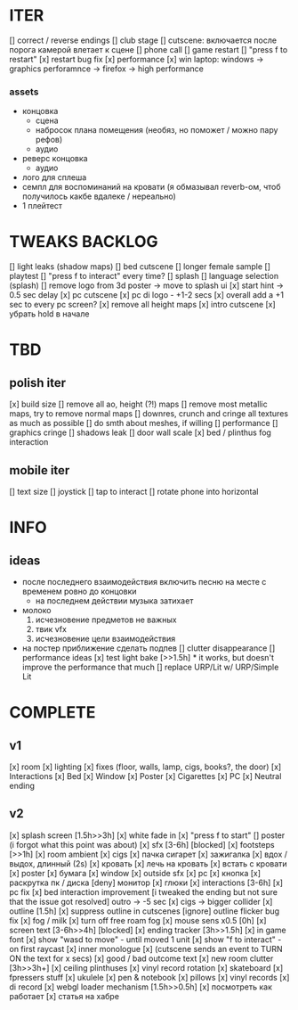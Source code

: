 # ITER
[] correct / reverse endings
	[] club stage
		[] cutscene: включается после порога
			камерой влетает к сцене
	[] phone call
[] game restart
	[] "press f to restart"
	[x] restart bug fix
[x] performance
	[x] win laptop: windows -> graphics perforamnce -> firefox -> high performance

### assets
* концовка
	* сцена
	* набросок плана помещения (необяз, но поможет / можно пару рефов)
	* аудио
* реверс концовка
	* аудио
* лого для сплеша
* семпл для воспоминаний на кровати (я обмазывал reverb-ом, чтоб получилось какбе вдалеке / нереально)
* 1 плейтест

# TWEAKS BACKLOG
[] light leaks (shadow maps)
[] bed cutscene
	[] longer female sample
[] playtest
	[] "press f to interact" every time?
[] splash
	[] language selection (splash)
	[] remove logo from 3d poster -> move to splash ui
	[x] start hint -> 0.5 sec delay
[x] pc cutscene
	[x] pc di logo - +1-2 secs
	[x] overall add a +1 sec to every pc screen?
[x] remove all height maps
[x] intro cutscene
	[x] убрать hold в начале

# TBD

## polish iter
[x] build size
	[] remove all ao, height (?!) maps
	[] remove most metallic maps, try to remove normal maps
	[] downres, crunch and cringe all textures as much as possible
	[] do smth about meshes, if willing
[] performance
[] graphics cringe
	[] shadows leak
	[] door wall scale
	[x] bed / plinthus fog interaction

## mobile iter
[] text size
[] joystick
[] tap to interact
[] rotate phone into horizontal

# INFO

## ideas
* после последнего взаимодействия включить песню на месте с временем ровно до концовки
	* на последнем действии музыка затихает
* молоко
	1. исчезновение предметов не важных
	2. твик vfx
	3. исчезновение цели взаимодействия
* на постер приближение сделать подпев
[] clutter disappearance
[] performance ideas
	[x] test light bake [>>1.5h]
		* it works, but doesn't improve the performance that much
	[] replace URP/Lit w/ URP/Simple Lit

# COMPLETE
## v1
[x] room
	[x] lighting
	[x] fixes (floor, walls, lamp, cigs, books?, the door)
[x] Interactions
	[x] Bed
	[x] Window
	[x] Poster
	[x] Cigarettes
	[x] PC
[x] Neutral ending

## v2
[x] splash screen [1.5h>>3h]
	[x] white fade in
	[x] "press f to start"
	[] poster (i forgot what this point was about)
[x] sfx [3-6h] [blocked]
	[x] footsteps [>>1h]
	[x] room ambient
	[x] cigs
		[x] пачка сигарет
		[x] зажигалка
		[x] вдох / выдох, длинный (2s)
	[x] кровать
		[x] лечь на кровать
		[x] встать с кровати
	[x] poster
		[x] бумага
	[x] window
		[x] outside sfx
	[x] pc
		[x] кнопка
		[x] раскрутка пк / диска
		[deny] монитор
		[x] глюки
[x] interactions [3-6h]
	[x] pc fix
	[x] bed interaction improvement
	[i tweaked the ending but not sure that the issue got resolved] outro -> -5 sec
	[x] cigs -> bigger collider
[x] outline [1.5h]
	[x] suppress outline in cutscenes
	[ignore] outline flicker bug fix
[x] fog / milk
	[x] turn off free roam fog
[x] mouse sens x0.5 [0h]
[x] screen text [3-6h>>4h] [blocked]
	[x] ending tracker [3h>>1.5h]
	[x] in game font
	[x] show "wasd to move" - until moved 1 unit
	[x] show "f to interact" - on first raycast
	[x] inner monologue
		[x] (cutscene sends an event to TURN ON the text for x secs)
		[x] good / bad outcome text
[x] new room clutter [3h>>3h+]
	[x] ceiling plinthuses
	[x] vinyl record rotation
	[x] skateboard
	[x] fpressers stuff
	[x] ukulele
	[x] pen & notebook
	[x] pillows
	[x] vinyl records
		[x] di record
[x] webgl loader mechanism [1.5h>>0.5h]
	[x] посмотреть как работает
	[x] статья на хабре